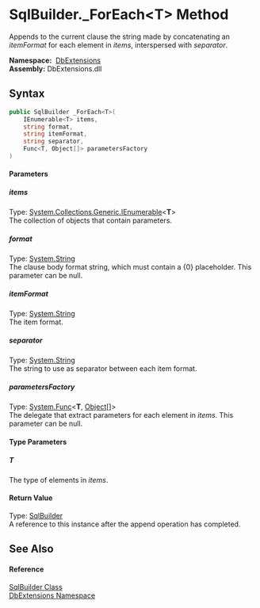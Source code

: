SqlBuilder._ForEach&lt;T> Method
================================
Appends to the current clause the string made by concatenating an *itemFormat* for each element in *items*, interspersed with *separator*.

  **Namespace:**  [DbExtensions][1]  
  **Assembly:** DbExtensions.dll

Syntax
------

```csharp
public SqlBuilder _ForEach<T>(
	IEnumerable<T> items,
	string format,
	string itemFormat,
	string separator,
	Func<T, Object[]> parametersFactory
)

```

#### Parameters

##### *items*
Type: [System.Collections.Generic.IEnumerable][2]&lt;**T**>  
The collection of objects that contain parameters.

##### *format*
Type: [System.String][3]  
The clause body format string, which must contain a {0} placeholder. This parameter can be null.

##### *itemFormat*
Type: [System.String][3]  
The item format.

##### *separator*
Type: [System.String][3]  
The string to use as separator between each item format.

##### *parametersFactory*
Type: [System.Func][4]&lt;**T**, [Object][5][]>  
The delegate that extract parameters for each element in *items*. This parameter can be null.

#### Type Parameters

##### *T*
The type of elements in *items*.

#### Return Value
Type: [SqlBuilder][6]  
A reference to this instance after the append operation has completed.

See Also
--------

#### Reference
[SqlBuilder Class][6]  
[DbExtensions Namespace][1]  

[1]: ../README.md
[2]: https://docs.microsoft.com/dotnet/api/system.collections.generic.ienumerable-1
[3]: https://docs.microsoft.com/dotnet/api/system.string
[4]: https://docs.microsoft.com/dotnet/api/system.func-2
[5]: https://docs.microsoft.com/dotnet/api/system.object
[6]: README.md